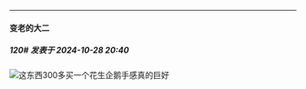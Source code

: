 ﻿
*****

####  变老的大二  
##### 120#       发表于 2024-10-28 20:40

<img src="https://static.saraba1st.com/image/smiley/face2017/067.png" referrerpolicy="no-referrer">这东西300多买一个花生企鹅手感真的巨好

